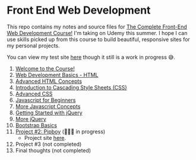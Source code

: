 # Front End Web Development

This repo contains my notes and source files for [The Complete Front-End Web Development Course!](https://www.udemy.com/course/front-end-web-development/) I'm taking on Udemy this summer. I hope I can use skills picked up from this course to build beautiful, responsive sites for my personal projects.

You can view my test site [here](https://hellodommy.github.io/The-Complete-Front-End-Web-Development-Course/) though it still is a work in progress 😅.

1. [Welcome to the Course!](Lesson/1%20Welcome%20to%20the%20Course.md)
2. [Web Development Basics - HTML](Lesson/2%20Web%20Development%20Basics.md)
3. [Advanced HTML Concepts](Lesson/3%20Advanced%20HTML%20Concepts.md)
4. [Introduction to Cascading Style Sheets (CSS)](Lesson/4%20Introduction%20to%20Cascading%20Syle%20Sheets.md)
5. [Advanced CSS](Lesson/5%20Advanced%20CSS.md)
6. [Javascript for Beginners](Lesson/6%20Javascript%20for%20Beginners.md)
7. [More Javascript Concepts](Lesson/7%20Getting%20Started%20with%20jQuery.md)
8. [Getting Started with jQuery](Lesson/8%20More%20Javascript%20Concepts.md)
9. [More jQuery](Lesson/9%20More%20jQuery.md)
10. [Bootstrap Basics](Lesson/10%20Bootstrap%20Basics.md)
11. [Project #2: Pipboy](Lesson/11%20Project%202%20-%20Pipboy.md) (🏋🏻‍♀️ in progress)
    - Project site [here](https://hellodommy.github.io/The-Complete-Front-End-Web-Development-Course/pipboy).
13. Project #3 (not completed)
14. Final thoughts (not completed)
